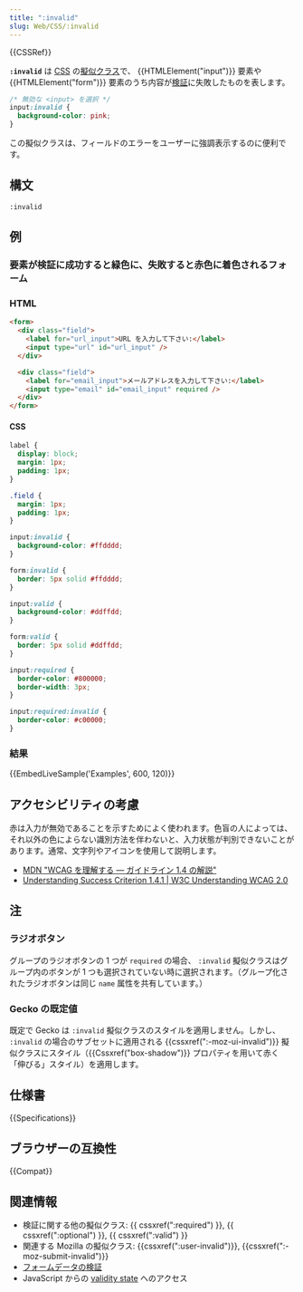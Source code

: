 ```yaml
---
title: ":invalid"
slug: Web/CSS/:invalid
---
```


{{CSSRef}}

**`:invalid`** は [CSS](/ja/docs/Web/CSS) の[擬似クラス](/ja/docs/Web/CSS/Pseudo-classes)で、 {{HTMLElement("input")}} 要素や {{HTMLElement("form")}} 要素のうち内容が[検証](/ja/docs/Web/HTML/Constraint_validation)に失敗したものを表します。

```css
/* 無効な <input> を選択 */
input:invalid {
  background-color: pink;
}
```

この擬似クラスは、フィールドのエラーをユーザーに強調表示するのに便利です。

## 構文

```
:invalid
```

## 例

### 要素が検証に成功すると緑色に、失敗すると赤色に着色されるフォーム

### HTML

```html
<form>
  <div class="field">
    <label for="url_input">URL を入力して下さい:</label>
    <input type="url" id="url_input" />
  </div>

  <div class="field">
    <label for="email_input">メールアドレスを入力して下さい:</label>
    <input type="email" id="email_input" required />
  </div>
</form>
```

#### CSS

```css
label {
  display: block;
  margin: 1px;
  padding: 1px;
}

.field {
  margin: 1px;
  padding: 1px;
}

input:invalid {
  background-color: #ffdddd;
}

form:invalid {
  border: 5px solid #ffdddd;
}

input:valid {
  background-color: #ddffdd;
}

form:valid {
  border: 5px solid #ddffdd;
}

input:required {
  border-color: #800000;
  border-width: 3px;
}

input:required:invalid {
  border-color: #c00000;
}
```

### 結果

{{EmbedLiveSample('Examples', 600, 120)}}

## アクセシビリティの考慮

赤は入力が無効であることを示すためによく使われます。色盲の人によっては、それ以外の色によらない識別方法を伴わないと、入力状態が判別できないことがあります。通常、文字列やアイコンを使用して説明します。

- [MDN "WCAG を理解する ― ガイドライン 1.4 の解説"](/ja/docs/Web/Accessibility/Understanding_WCAG/Perceivable#ガイドライン_1.4_前景と背景の区別を含め、ユーザーがコンテンツを見たり聞いたりしやすくする)
- [Understanding Success Criterion 1.4.1 | W3C Understanding WCAG 2.0](https://www.w3.org/TR/UNDERSTANDING-WCAG20/visual-audio-contrast-without-color.html)

## 注

### ラジオボタン

グループのラジオボタンの 1 つが `required` の場合、 `:invalid` 擬似クラスはグループ内のボタンが 1 つも選択されていない時に選択されます。（グループ化されたラジオボタンは同じ `name` 属性を共有しています。）

### Gecko の既定値

既定で Gecko は `:invalid` 擬似クラスのスタイルを適用しません。しかし、 `:invalid` の場合のサブセットに適用される {{cssxref(":-moz-ui-invalid")}} 擬似クラスにスタイル（{{Cssxref("box-shadow")}} プロパティを用いて赤く「伸びる」スタイル）を適用します。

## 仕様書

{{Specifications}}

## ブラウザーの互換性

{{Compat}}

## 関連情報

- 検証に関する他の擬似クラス: {{ cssxref(":required") }}, {{ cssxref(":optional") }}, {{ cssxref(":valid") }}
- 関連する Mozilla の擬似クラス: {{cssxref(":user-invalid")}}, {{cssxref(":-moz-submit-invalid")}}
- [フォームデータの検証](/ja/docs/Learn/Forms/Form_validation)
- JavaScript からの [validity state](/ja/docs/Web/API/ValidityState) へのアクセス
